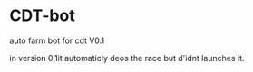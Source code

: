 # CDT-bot
auto farm bot for cdt V0.1

in version 0.1it automaticly deos the race but d'idnt launches it.

